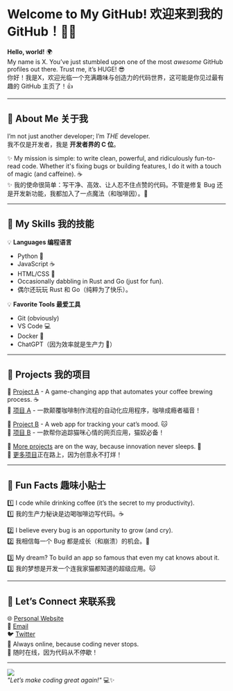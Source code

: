 # Welcome to My GitHub! 欢迎来到我的 GitHub！🎉🚀

**Hello, world!** 🌍  
My name is X. You’ve just stumbled upon one of the most *awesome* GitHub profiles out there. Trust me, it’s HUGE! 😎  
你好！我是X，欢迎光临一个充满趣味与创造力的代码世界，这可能是你见过最有趣的 GitHub 主页了！👍  

---

## 🥳 About Me 关于我

I’m not just another developer; I’m *THE* developer.  
我不仅是开发者，我是 **开发者界的 C 位**。  

✨ My mission is simple: to write clean, powerful, and ridiculously fun-to-read code. Whether it's fixing bugs or building features, I do it with a touch of magic (and caffeine). ☕  
✨ 我的使命很简单：写干净、高效、让人忍不住点赞的代码。不管是修复 Bug 还是开发新功能，我都加入了一点魔法（和咖啡因）。💪  

---

## 🔧 My Skills 我的技能  

💡 **Languages 编程语言**  
- Python 🐍  
- JavaScript ☕  
- HTML/CSS 🎨  
- Occasionally dabbling in Rust and Go (just for fun).  
- 偶尔还玩玩 Rust 和 Go（纯粹为了快乐）。  

💡 **Favorite Tools 最爱工具**  
- Git (obviously)  
- VS Code 💻  
- Docker 🐳  
- ChatGPT（因为效率就是生产力 🤖）  

---

## 🚀 Projects 我的项目  

🔹 [Project A](#) - A game-changing app that automates your coffee brewing process. ☕  
🔹 [项目 A](#) - 一款颠覆咖啡制作流程的自动化应用程序，咖啡成瘾者福音！  

🔹 [Project B](#) - A web app for tracking your cat’s mood. 🐱  
🔹 [项目 B](#) - 一款帮你追踪猫咪心情的网页应用，猫奴必备！  

🔹 [More projects](#) are on the way, because innovation never sleeps. 🚀  
🔹 [更多项目](#)正在路上，因为创意永不打烊！  

---

## 🌟 Fun Facts 趣味小贴士  

1️⃣ I code while drinking coffee (it’s the secret to my productivity).  
1️⃣ 我的生产力秘诀是边喝咖啡边写代码。☕  

2️⃣ I believe every bug is an opportunity to grow (and cry).  
2️⃣ 我相信每一个 Bug 都是成长（和崩溃）的机会。🐞  

3️⃣ My dream? To build an app so famous that even my cat knows about it.  
3️⃣ 我的梦想是开发一个连我家猫都知道的超级应用。🐱  

---

## 🤝 Let’s Connect 来联系我  

🌐 [Personal Website](#)  
📧 [Email](mailto:yourname@example.com)  
🐦 [Twitter](https://twitter.com/yourhandle)  
📱 Always online, because coding never stops.  
📱 随时在线，因为代码从不停歇！  

---

![](https://media.giphy.com/media/26AHONQ79FdWZhAI0/giphy.gif)  
*"Let’s make coding great again!"* 💻✨  
